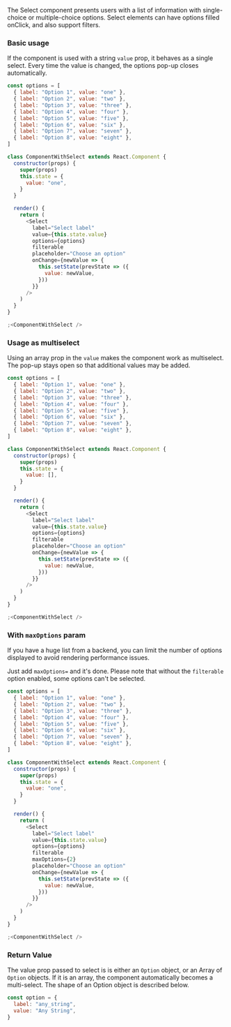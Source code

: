 The Select component presents users with a list of information with single-choice or multiple-choice options. Select elements can have options filled onClick, and also support filters.

### Basic usage

If the component is used with a string `value` prop, it behaves as a single select. Every time the value is changed, the options pop-up closes automatically.

```js
const options = [
  { label: "Option 1", value: "one" },
  { label: "Option 2", value: "two" },
  { label: "Option 3", value: "three" },
  { label: "Option 4", value: "four" },
  { label: "Option 5", value: "five" },
  { label: "Option 6", value: "six" },
  { label: "Option 7", value: "seven" },
  { label: "Option 8", value: "eight" },
]

class ComponentWithSelect extends React.Component {
  constructor(props) {
    super(props)
    this.state = {
      value: "one",
    }
  }

  render() {
    return (
      <Select
        label="Select label"
        value={this.state.value}
        options={options}
        filterable
        placeholder="Choose an option"
        onChange={newValue => {
          this.setState(prevState => ({
            value: newValue,
          }))
        }}
      />
    )
  }
}

;<ComponentWithSelect />
```

### Usage as multiselect

Using an array prop in the `value` makes the component work as multiselect. The pop-up stays open so that additional values may be added.

```js
const options = [
  { label: "Option 1", value: "one" },
  { label: "Option 2", value: "two" },
  { label: "Option 3", value: "three" },
  { label: "Option 4", value: "four" },
  { label: "Option 5", value: "five" },
  { label: "Option 6", value: "six" },
  { label: "Option 7", value: "seven" },
  { label: "Option 8", value: "eight" },
]

class ComponentWithSelect extends React.Component {
  constructor(props) {
    super(props)
    this.state = {
      value: [],
    }
  }

  render() {
    return (
      <Select
        label="Select label"
        value={this.state.value}
        options={options}
        filterable
        placeholder="Choose an option"
        onChange={newValue => {
          this.setState(prevState => ({
            value: newValue,
          }))
        }}
      />
    )
  }
}

;<ComponentWithSelect />
```

### With `maxOptions` param

If you have a huge list from a backend, you can limit the number of options displayed to avoid rendering performance issues.

Just add `maxOptions=` and it's done. Please note that without the `filterable` option enabled, some options can't be selected.

```js
const options = [
  { label: "Option 1", value: "one" },
  { label: "Option 2", value: "two" },
  { label: "Option 3", value: "three" },
  { label: "Option 4", value: "four" },
  { label: "Option 5", value: "five" },
  { label: "Option 6", value: "six" },
  { label: "Option 7", value: "seven" },
  { label: "Option 8", value: "eight" },
]

class ComponentWithSelect extends React.Component {
  constructor(props) {
    super(props)
    this.state = {
      value: "one",
    }
  }

  render() {
    return (
      <Select
        label="Select label"
        value={this.state.value}
        options={options}
        filterable
        maxOptions={2}
        placeholder="Choose an option"
        onChange={newValue => {
          this.setState(prevState => ({
            value: newValue,
          }))
        }}
      />
    )
  }
}

;<ComponentWithSelect />
```

### Return Value

The value prop passed to select is is either an `Option` object, or an Array of `Option` objects. If it is an
array, the component automatically becomes a multi-select. The shape of an Option object is described below.

```js static
const option = {
  label: "any_string",
  value: "Any String",
}
```
